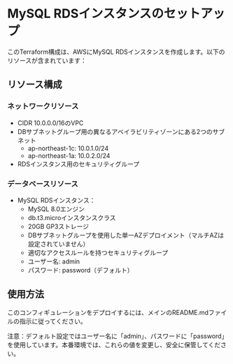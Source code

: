 # MySQL RDSインスタンスのセットアップ

このTerraform構成は、AWSにMySQL RDSインスタンスを作成します。以下のリソースが含まれています：

## リソース構成

### ネットワークリソース
- CIDR 10.0.0.0/16のVPC
- DBサブネットグループ用の異なるアベイラビリティゾーンにある2つのサブネット
  - ap-northeast-1c: 10.0.1.0/24
  - ap-northeast-1a: 10.0.2.0/24
- RDSインスタンス用のセキュリティグループ

### データベースリソース
- MySQL RDSインスタンス：
  - MySQL 8.0エンジン
  - db.t3.microインスタンスクラス
  - 20GB GP3ストレージ
  - DBサブネットグループを使用した単一AZデプロイメント（マルチAZは設定されていません）
  - 適切なアクセスルールを持つセキュリティグループ
  - ユーザー名: admin
  - パスワード: password（デフォルト）

## 使用方法

このコンフィギュレーションをデプロイするには、メインのREADME.mdファイルの指示に従ってください。

注意：デフォルト設定ではユーザー名に「admin」、パスワードに「password」を使用しています。本番環境では、これらの値を変更し、安全に保管してください。